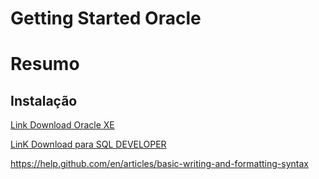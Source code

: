 # Getting Started Oracle


# Resumo

## Instalação

[Link Download Oracle XE](https://www.oracle.com/technetwork/database/database-technologies/express-edition/downloads/index.html)

[LinK Download para SQL DEVELOPER](https://www.oracle.com/technetwork/developer-tools/sql-developer/downloads/index.html)


https://help.github.com/en/articles/basic-writing-and-formatting-syntax
